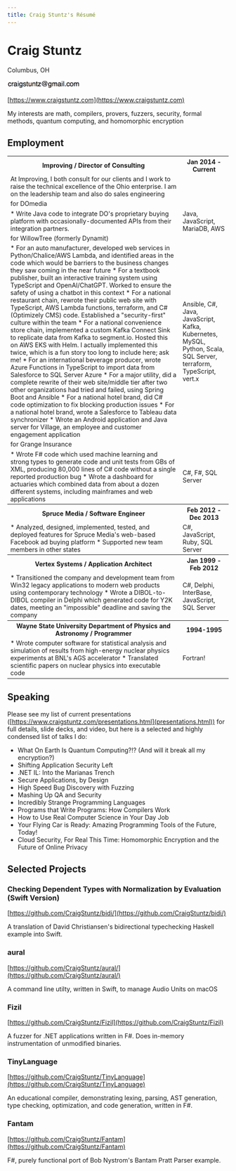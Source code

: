 ```yaml
---
title: Craig Stuntz's Résumé
---
```


# Craig Stuntz
Columbus, OH

<img src="images/ea.png" height="20em" />

[https://www.craigstuntz.com](https://www.craigstuntz.com) 

My interests are math, compilers, provers, fuzzers, security, formal methods, 
quantum computing, and homomorphic encryption

## Employment

<table>
<tbody>

<tr>
<th>
Improving / Director of Consulting
</th>
<th class="right">
Jan 2014 - Current
</th>
</tr>

<tr>
<td>
At Improving, I both consult for our clients and I work to raise the technical
excellence of the Ohio enterprise. I am on the leadership team and also do sales 
engineering
</td>
</tr>


<tr class="client">
<td>
for DOmedia
</td>
</tr>
<td>
* Write Java code to integrate DO's proprietary buying platform with 
  occasionally-documented APIs from their integration partners. 
</td>
<td class="right">
Java, JavaScript, MariaDB, AWS
</td>
</tr>


<tr class="client">
<td>
for WillowTree (formerly Dynamit)
</td>
</tr>
<td>
* For an auto manufacturer, developed web services in Python/Chalice/AWS Lambda,
  and identified areas in the code which would be barriers to the business 
  changes they saw coming in the near future
* For a textbook publisher, built an interactive training system using 
  TypeScript and OpenAI/ChatGPT. Worked to ensure the safety of using a chatbot
  in this context
* For a national restaurant chain, rewrote their public web site with TypeScript,
  AWS Lambda functions, terraform, and C# (Optimizely CMS) code. Established a
  "security-first" culture within the team
* For a national convenience store chain, implemented a custom Kafka Connect 
  Sink to replicate data from Kafka to segment.io. Hosted this on AWS EKS with 
  Helm. I actually implemented this twice, which is a fun story too long to 
  include here; ask me!
* For an international beverage producer, wrote Azure Functions in TypeScript to 
  import data from Salesforce to SQL Server Azure
* For a major utility, did a complete rewrite of their web site/middle tier 
  after two other organizations had tried and failed, using Spring Boot and 
  Ansible
* For a national hotel brand, did C# code optimization to fix blocking production
  issues
* For a national hotel brand, wrote a Salesforce to Tableau data synchronizer 
* Wrote an Android application and Java server for Village, an employee and 
  customer engagement application
</td>
<td class="right">
Ansible, C#, Java, JavaScript, Kafka, Kubernetes, MySQL, Python, Scala, SQL Server, terraform, TypeScript, vert.x
</td>
</tr>

<tr class="client">
<td>
for Grange Insurance
</td>
</tr>
<td>
* Wrote F# code which used machine learning and strong types to generate code 
  and unit tests from GBs of XML, producing 80,000 lines of C# code 
  without a single reported production bug
* Wrote a dashboard for actuaries which combined data from about a dozen different
  systems, including mainframes and web applications
</td>
<td class="right">
C#, F#, SQL Server
</td>
</tr>


<tr>
<th>
Spruce Media / Software Engineer
</th>
<th class="right">
Feb 2012 - Dec 2013
</th>
</tr>

<tr>
<td>
* Analyzed, designed, implemented, tested, and deployed features for Spruce 
  Media's web-based Facebook ad buying platform
* Supported new team members in other states
</td>
<td class="right">
C#, JavaScript, Ruby, SQL Server
</td>
</tr>


<tr>
<th>
Vertex Systems / Application Architect
</th>
<th class="right">
Jan 1999 - Feb 2012
</th>
</tr>

<tr>
<td>
* Transitioned the company and development team from Win32 legacy applications 
  to modern web products using contemporary technology
* Wrote a DIBOL-to-DIBOL compiler in Delphi which generated code for Y2K dates,
  meeting an "impossible" deadline and saving the company
</td>
<td class="right">
C#, Delphi, InterBase, JavaScript, SQL Server
</td>
</tr>


<tr>
<th>
Wayne State University Department of Physics and Astronomy / Programmer
</th>
<th class="right">
1994-1995
</th>
</tr>

<tr>
<td>
* Wrote computer software for statistical analysis and simulation of results from high-energy nuclear physics experiments at BNL's AGS accelerator
* Translated scientific papers on nuclear physics into executable code
</td>
<td class="right">
Fortran!
</td>
</tr>


</tbody>
</table>

## Speaking

Please see my list of current presentations ([https://www.craigstuntz.com/presentations.html](presentations.html)) for full 
details, slide decks, and video, but here is a selected and highly condensed 
list of talks I do:

* What On Earth Is Quantum Computing?!? (And will it break all my encryption?)
* Shifting Application Security Left
* .NET IL: Into the Marianas Trench
* Secure Applications, by Design
* High Speed Bug Discovery with Fuzzing
* Mashing Up QA and Security
* Incredibly Strange Programming Languages
* Programs that Write Programs: How Compilers Work
* How to Use Real Computer Science in Your Day Job
* Your Flying Car is Ready: Amazing Programming Tools of the Future, Today!
* Cloud Security, For Real This Time: Homomorphic Encryption and the Future of Online Privacy


## Selected Projects

### Checking Dependent Types with Normalization by Evaluation (Swift Version)

[https://github.com/CraigStuntz/bidi/](https://github.com/CraigStuntz/bidi/)

A translation of David Christiansen's bidirectional typechecking Haskell example into Swift.

### aural

[https://github.com/CraigStuntz/aural/](https://github.com/CraigStuntz/aural/)

A command line utilty, written in Swift, to manage Audio Units on macOS

### Fizil

[https://github.com/CraigStuntz/Fizil](https://github.com/CraigStuntz/Fizil)

A fuzzer for .NET applications written in F#. Does in-memory instrumentation of
unmodified binaries. 

### TinyLanguage

[https://github.com/CraigStuntz/TinyLanguage](https://github.com/CraigStuntz/TinyLanguage)

An educational compiler, demonstrating lexing, parsing, AST generation, type 
checking, optimization, and code generation, written in F#.

### Fantam

[https://github.com/CraigStuntz/Fantam](https://github.com/CraigStuntz/Fantam)

F#, purely functional port of Bob Nystrom's Bantam Pratt Parser example.